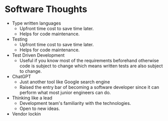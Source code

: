 # Software Thoughts

- Type written languages
  - Upfront time cost to save time later.
  - Helps for code maintenance.
- Testing
  - Upfront time cost to save time later.
  - Helps for code maintenance.
- Test Driven Development
  - Useful if you know most of the requirements beforehand otherwise code is subject to change which means written tests are also subject to change.
- ChatGPT
  - Just another tool like Google search engine
  - Raised the entry bar of becoming a software developer since it can perform what most junior engineers can do.
- Thinking like a lead
  - Development team's familiarity with the technologies.
  - Open to new ideas.
- Vendor lockin
